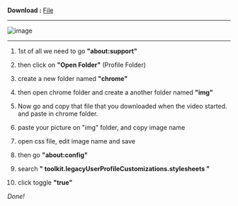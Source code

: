 **Download :** [File](https://github.com/sinamombeiny/CFB/blob/3ce847e29c600b00e611d281d7a4952541ed54f2/file.css)

---
![image](https://user-images.githubusercontent.com/79528308/224451631-2ba047a0-0260-432f-959a-4d65d2fda261.png)

---
  1. 1st of all we need to go **"about:support"**
  2. then click on **"Open Folder"** (Profile Folder)

  3. create a new folder named **"chrome"**

  4. then open chrome folder and create a another folder named **"img"**

  5. Now go and copy that file that you downloaded when the video started. and paste in chrome folder.

  6. paste your picture on "img" folder, and copy image name 

  7. open css file, edit image name and save

  8. then go **"about:config"**

  9. search **" toolkit.legacyUserProfileCustomizations.stylesheets "**

  10. click toggle **"true"**


_Done!_
